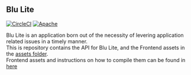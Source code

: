 Blu Lite
---
[![CircleCI](https://circleci.com/gh/PI-Victor/blu-lite/tree/master.svg?style=svg&circle-token=a38e40f8e8b6aaa54ffc00709fa9e667ca6ae8f1)](https://circleci.com/gh/PI-Victor/blu-lite/tree/master)
[![Apache](https://img.shields.io/badge/license-Apache%20License%202.0-E91E63.svg?style=flat-square)](http://www.apache.org/licenses/)

Blu Lite is an application born out of the necessity of levering application related issues in a timely manner.  
This is repository contains the API for Blu Lite, and the Frontend assets in the [assets folder](assets/).  
Frontend assets and instructions on how to compile them can be found in [here](assets/README.md)
